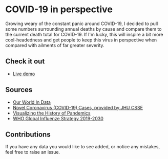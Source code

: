 # COVID-19 in perspective

Growing weary of the constant panic around COVID-19, I decided to pull some numbers surrounding annual deaths by cause and compare them to the current death total for COVID-19. If I'm lucky, this will inspire a bit more cool-headedness and get people to keep this virus in perspective when compared with ailments of far greater severity.

## Check it out

- [Live demo](https://davidmetcalfe.github.io/COVID-19-in-perspective/)


## Sources

- [Our World In Data](https://ourworldindata.org/causes-of-death)
- [Novel Coronavirus (COVID-19) Cases, provided by JHU CSSE](https://github.com/CSSEGISandData/COVID-19)
- [Visualizing the History of Pandemics](https://www.visualcapitalist.com/history-of-pandemics-deadliest/)
- [WHO Global Influenze Strategy 2019-2030](https://www.who.int/influenza/Global_Influenza_Strategy_2019_2030_Summary_English.pdf?ua=1)

## Contributions

If you have any data you would like to see added, or notice any mistakes, feel free to raise an issue.